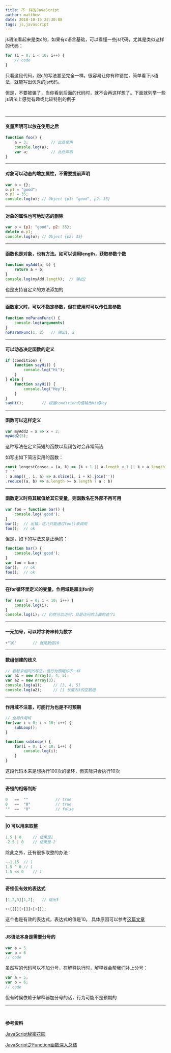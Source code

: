 ```yaml
---
title: 不一样的JavaScript
author: matthew
date: 2018-10-15 22:30:08
tags: js,javascript
---
```




js语法看起来是类c的，如果有c语言基础，可以看懂一些js代码，尤其是类似这样的代码：

```js
for (i = 0; i < 10; i++) {
    // code
}
```

只看这段代码，跟c的写法甚至完全一样。很容易让你有种错觉，简单看下js语法，就能写出优秀的js代码。



但是，不要被骗了，当你看到后面的代码时，就不会再这样想了。下面就列举一些js语法上感觉有趣或比较特别的例子

​	



----


#### 变量声明可以放在使用之后

```javascript
function foo() {
    a = 3;			// 此处使用
    console.log(a);
    var a;			// 此处声明
}
```

-----

#### 对象可以动态的增加属性，不需要提前声明

```javascript
var o = {};
o.p1 = "good";
o.p2 = 35;
console.log(o);	// Object {p1: "good", p2: 35}
```

------

#### 对象的属性也可地动态的删除

```javascript
var o = {p1: "good", p2: 35};
delete o.p1;
console.log(o);	// Object {p2: 35}
```

-----

#### 函数也是对象，也有方法。如可以调用length，获取参数个数

```javascript
function myAdd(a, b) {
    return a + b;
}
console.log(myAdd.length);	// 输出2
```

也是支持自定义的方法添加的

-------

#### 函数定义时，可以不指定参数，但在使用时可以传任意参数

```javascript
function noParamFunc() {
    console.log(arguments)
}
noParamFunc(1, 2)	// 输出1, 2
```

-----

#### 可以动态决定函数的定义

```javascript
if (condition) {
    function sayHi() {
        console.log("Hi");
    }
} else {
    function sayHi() {
        console.log("Hey");
    }
}
sayHi();		// 根据condition的值输出Hi或Hey
```

-----

#### 函数可以这样定义

```javascript
var myAdd2 = x => x + 2;
myAdd2(5);
```

这种写法在定义简短的函数以及闭包时会非常简洁

如写出如下简洁实用的函数：

```javascript
const longestConsec = (a, k) => (k < 1 || a.length < 1 || k > a.length)
? ''
: a.map((_, i, a) => a.slice(i, i + k).join(''))
.reduce((a, b) => a.length >= b.length ? a : b)
```

-----

#### 函数定义时将其赋值给其它变量，则函数名在外部不再可用

```javascript
var foo = function bar() {
    console.log('good');
}
bar();  // 出错，这儿只能通过foo()来调用
foo();  // ok
```

但是，如下的写法又是正确的：

```javascript
function bar() {
    console.log('good');
}
var foo = bar;
bar();  // ok
foo();  // ok
```

-----

#### 在for循环里定义的变量，作用域是超出for的

```javascript
for (var i = 0; i < 10; i++) {
    console.log(i);
}
console.log(i); // 仍然可以访问，且是访问的上面的这个i
```

-----

#### 一元加号，可以将字符串转为数字

```javascript
+"10"		// 就是数值10
```

-----

#### 数组创建的歧义

```javascript
// 看起来相同的写法，但行为预期却不一样
var a1 = new Array(3, 4, 5);
var a2 = new Array(3);
console.log(a1);     // [3, 4, 5]
console.log(a2);     // [] 长度为3的空数组
```

-----

#### 作用域不注意，可能行为也是不可预期

```javascript
// 全局作用域
for(var i = 0; i < 10; i++) {
    subLoop();
}

function subLoop() {
    for(i = 0; i < 10; i++) {
        console.log(i);
    }
}
```

这段代码本来是想执行100次的循环，但实际只会执行10次

-----

#### 奇怪的相等判断

```javascript
0 	==	""            // true
0	==	"0"           // true
"" 	== 	"0"           // false
```

---

#### |0 可以用来取整

```javascript
1.5 | 0		// 结果是1
-2.5 | 0	// 结果是-2
```

除此之外，还有很多取整的办法：

```javascript
~~1.15	// 1
1.5 ^ 0	// 1
1.5 << 0	// 1
```

-----

#### 奇怪但有效的表达式

```javascript
[1,2,3][1,2];	// 输出3
```

```javascript
++[[]][+[]]+[+[]];
```

这个也是有效的表达式，表达式的值是10。 具体原因可以参考[这篇文章](http://justjavac.com/javascript/2012/05/24/can-you-explain-why-10.html)

-----

#### JS语法本身是需要分号的

```javascript
var a = 5
var b = 6
// code
```

虽然写的代码可以不加分号，在解释执行时，解释器会帮我们补上分号：

```javascript
var a = 5;
var b = 6;
// code
```

但有时候依赖于解释器加分号的话，行为可能不是预期的

-----

​	



**参考资料**

[JavaScript秘密花园](https://bonsaiden.github.io/JavaScript-Garden/zh)

[JavaScript之Function函数深入总结](https://www.cnblogs.com/venoral/p/5280805.html)